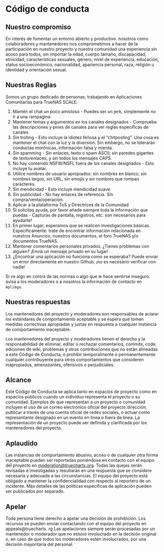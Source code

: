 # Código de conducta

## Nuestro compromiso

En interés de fomentar un entorno abierto y productivo. nosotros como colaboradores y mantenedores nos comprometimos a hacer de la participación en nuestro proyecto y nuestra comunidad una experiencia sin acoso para todos, sin importar la edad, cuerpo tamaño, discapacidad, etnicidad, características sexuales, género, nivel de experiencia, educación, status socioeconómico, nacionalidad, apariencia personal, raza, religión u identidad y orientación sexual.

## Nuestras Reglas

Somos un grupo dedicado de personas, trabajando en Aplicaciones Comunitarias para TrueNAS SCALE.

1. Mantén el chat un poco amistoso - Puedes ser un jerk, simplemente no ir a una rampagina.
2. Mantener temas y argumentos en los canales designados - Comprueba las descripciones y pines de canales para ver reglas específicas de canales
3. Sin trolling - Esto incluye la idiotez feñosa y el “chitposting”. Una cosa es mantener el chat con la luz y la diversión. Sin embargo, no se tolerarán conductas morónicas, información falsa y mierda.
4. Sin spamming - Sin enlaces, texto o spam ASCII; sin paredes gigantes de texto/enlaces; y sin todos los mensajes CAPS.
5. No hay contenido NSFW/NSFL fuera de los canales designados - Esto incluye tu avatar.
6. Utilice nombres de usuario apropiados: sin nombres en blanco, sin nombres largos, sin URL, sin emojis y sin nombres que rompan caracteres.
7. Sin mendicidad - Esto incluye mendicidad suave.
8. Sin publicidad - No hay enlaces de referencia. Sin compra/venta/operación.
9. Aplicar a la plataforma ToS y Directrices de la Comunidad
10. Si solicitas ayuda, por favor añade siempre toda la información que puedas - Capturas de pantalla, registros, etc. son necesarios para ayudarte!
11. En primer lugar, esperamos que se realicen investigaciones básicas. Específicamente: trate de encontrar información relacionada en nuestros Anuncios, nuestros documentos, el foro TrueNAS y/o documentos TrueNAS.
12. Mantener comentarios personales privados. ¿Tienes problemas con alguien? ¡Envía un mensaje privado en su lugar!
13. ¿Encontrar una aplicación no funciona como se esperaba? Puede enviar un error directamente en nuestro Github, ¡no es necesario verificar con nadie!

Si ve algo en contra de las normas o algo que le hace sentirse inseguro. avisa a los moderadores o a nosotros la información de contacto en `Apliega`.

## Nuestras respuestas

Los mantenedores del proyecto y moderadores son responsables de aclarar los estándares de comportamiento aceptable y se espera que tomen medidas correctivas apropiadas y justas en respuesta a cualquier instancia de comportamiento inaceptable.

Los mantenedores del proyecto y moderadores tienen el derecho y la responsabilidad de eliminar, editar o rechazar comentarios, commits, code, ediciones de wiki, problemas y otras contribuciones que no están alineadas a este Código de Conducta, o prohibir temporalmente o permanentemente cualquier contribuyente para otros comportamientos que consideren inapropiados, amenazantes, ofensivos o perjudiciales.

## Alcance

Este Código de Conducta se aplica tanto en espacios de proyecto como en espacios públicos cuando un individuo representa el proyecto o su comunidad. Ejemplos de que representan a un proyecto o comunidad incluyen el uso de un correo electrónico oficial del proyecto dirección, publicar a través de una cuenta oficial de redes sociales, o actuar como representante designado en un evento en línea o fuera de línea. La representación de un proyecto puede ser definida y clarificada por los mantenedores del proyecto.

## Aplaudido

Las instancias de comportamiento abusivo, acoso o de cualquier otra forma inaceptable pueden ser reportadas poniéndose en contacto con el equipo del proyecto en moderation@truecharts.org. Todas las quejas serán revisadas e investigadas y resultarán en una respuesta que se considere necesaria y adecuada a las circunstancias. El equipo del proyecto está obligado a mantener la confidencialidad con respecto al reportero de un incidente. Más detalles de las políticas específicas de aplicación pueden ser publicados por separado.

## Apelar

Toda persona tiene derecho a apelar una decisión de prohibición. Los recursos se pueden enviar contactando con el equipo del proyecto en appeals@truecharts. rg Las apelaciones siempre serán procesadas por un mantenedor o moderador que no estuvo involucrado en la decisión original o, en caso de que todos los moderadores estén involucrados, por una decisión mayoritaria del personal.
